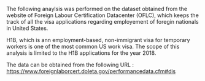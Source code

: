 The following anaylsis was performed on the dataset obtained from the website of Foreign Labour Certification Datacenter (OFLC), which keeps the track of all the visa applications regarding employement of foregin nationals in United States. 

H1B, which is ann employment-based, non-immigrant visa for temporary workers is one of the most common US work visa. The scope of this analysis is limited to the H1B applications for the year 2018.

The data can be obtained from the following URL : https://www.foreignlaborcert.doleta.gov/performancedata.cfm#dis
